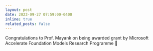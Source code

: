```yaml
---
layout: post
date: 2023-09-27 07:59:00-0400
inline: true
related_posts: false
---
```


Congratulations to Prof. Mayank on being awarded grant by Microsoft Accelerate Foundation Models Research Programme 🎉